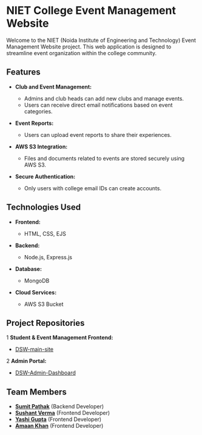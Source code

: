 # NIET College Event Management Website

Welcome to the NIET (Noida Institute of Engineering and Technology) Event Management Website project. This web application is designed to streamline event organization within the college community.

## Features

- **Club and Event Management:**
  - Admins and club heads can add new clubs and manage events.
  - Users can receive direct email notifications based on event categories.

- **Event Reports:**
  - Users can upload event reports to share their experiences.

- **AWS S3 Integration:**
  - Files and documents related to events are stored securely using AWS S3.


- **Secure Authentication:**
  - Only users with college email IDs can create accounts.

## Technologies Used

- **Frontend:**
  - HTML, CSS, EJS

- **Backend:**
  - Node.js, Express.js

- **Database:**
  - MongoDB

- **Cloud Services:**
  - AWS S3 Bucket

## Project Repositories

1 **Student & Event Management Frontend:**
  - [DSW-main-site](https://github.com/Vermasushant144/DSW-website)

2 **Admin Portal:**
  - [DSW-Admin-Dashboard](https://github.com/Sumitpathak721/NIET-CLUB-DBSITE)

## Team Members

- [**Sumit Pathak**](https://github.com/Sumitpathak721) (Backend Developer)
- [**Sushant Verma**](https://github.com/Vermasushant144) (Frontend Developer)
- [**Yashi Gupta**](https://github.com/yashigupta4623) (Frontend Developer)
- [**Amaan Khan**](https://github.com/Amaan20121) (Frontend Developer)
